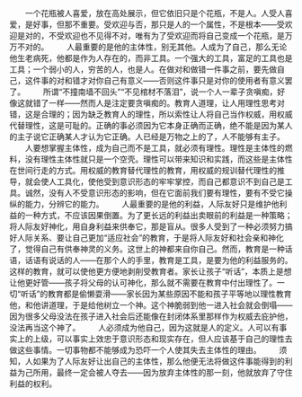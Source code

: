 　　一个花瓶被人喜爱，放在高处展示，但它依旧只是个花瓶，不是人。人受人喜爱，是好事，但那不重要。受欢迎与否，那只是人的一个属性，不是根本——受欢迎是对的，不受欢迎也不见得不对，唯有为了受欢迎而将自己变成一个花瓶，是万万不对的。
　　人最重要的是他的主体性，别无其他。人成为了自己，那么无论他生老病死，他都是作为人存在的，而非工具。一个强大的工具，富足的工具也是工具；一个弱小的人，穷苦的人，也是人。在做对和做错一件事之前，要先做自己，这件事的对和错才对你自己有意义——否则这件事只是对你的使用者有意义罢了。
　　所谓“不撞南墙不回头”“不见棺材不落泪”，说一个人一辈子贪嗔痴，好像这就错了一样——然而人是注定要贪嗔痴的。教育人道理，让人用理性思考对错，这是合理的；因为缺乏教育人的理性，所以索性让人将自己当作权威，用权威代替理性，这是可耻的。正确的事必须因为它本身正确而正确，绝不能是因为某人的主子说它正确某人才认为它正确。人已经是万物之上的了，人不能够有主子。
　　人要想掌握主体性，成为自己而不是工具，就必须有理性。理性是主体性的燃料，没有理性主体性就只是一个空壳。理性可以带来知识和实践，而这些是主体性在世间行走的方式。用权威的教育替代理性的教育，用权威的规训替代理性的推导，就会使人工具化，使他受到意识形态的牢牢掌控，而自己都意识不到自己是工具。诚然，没有人不受意识形态的影响，但在它面前我们要有理性，要有不受它操纵的能力，分辨它的能力。
　　人最重要的是他的利益，人际友好只是维护他利益的一种方式，不应该因果倒置。为了更长远的利益出卖眼前的利益是一种策略；将人际友好神化，用自身利益来供奉它，那是盲从。很多人受到了一种必须努力搞好人际关系、要让自己更加“适应社会”的教育，于是将人际友好和社会亲和神化了，觉得自己有供奉神灵的义务。这世上的神都来自你自己。然而，教育是一种话语，话语有说话的人——在那个人的手里，教育是工具，是要为他的利益服务的。这样的教育，就可以使他更方便地剥削受教育者。家长让孩子“听话”，本质上是想让他更好管——孩子将父母的认可神化，那么就不需要在教育中付出理性了。一切“听话”的教育都是偷懒耍滑——家长因为某些原因不能和孩子平等地以理性教育他，和他讲道理，于是给他树立一个神。这个神脆弱到他一进入社会就会倒塌——因为很多父母没法在孩子进入社会后还能像在封闭体系里那样作为权威去庇护他，没法再当这个神了。
　　人必须成为他自己，因为这就是人的定义。人可以有事实上的上级，可以事实上效忠于意识形态和现实存在，但人应该基于自己的理性去做这些事情。一切事物都不能够成为恐吓一个人使其失去主体性的理由。
　　须知，人如果为了人际友好让出自己的主体性，那么他便无法将做这件事能得到的利益为己所用，最终一定会被人夺去——因为放弃主体性的那一刻，他就放弃了守住利益的权利。

<!-- ##{"timestamp":1748921570}## -->